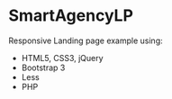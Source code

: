# SmartAgencyLP
Responsive Landing page example using:
 - HTML5, CSS3, jQuery
 - Bootstrap 3
 - Less
 - PHP


